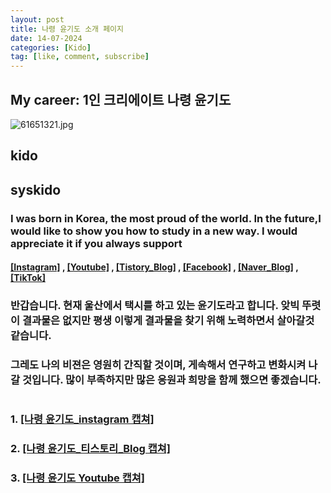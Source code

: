 ```yaml
---
layout: post
title: 나령 윤기도 소개 페이지
date: 14-07-2024
categories: [Kido]
tag: [like, comment, subscribe]
---
```

## My career: 1인 크리에이트 나령 윤기도
![61651321.jpg](https://avatars.githubusercontent.com/u/61651321?s=400&u=380c4fa5a1a81e90e3ac34e72298b628e8e13852&v=4)

## kido       
## syskido
### I was born in Korea, the most proud of the world. In the future,I would like to show you how to study in a new way. I would appreciate it if you always support
#### [[Instagram]](https://www.instagram.com/kidoyun/) , [[Youtube]](htths://www.youtube.com/@kido_1010) ,  [[Tistory_Blog]](https://syskido.tistory.com/) , [[Facebook]](https://www.facebook.com/kidoyun) , [[Naver_Blog]](https://blog.naver.com/systemkido) , [[TikTok]](https://www.tiktok.com/@kido_7777)

### 반갑습니다. 현재 울산에서 택시를 하고 있는 윤기도라고 합니다. 앚빅 뚜렷이 결과물은 없지만 평생 이렇게 결과물을 찾기 위해 노력하면서 살아갈것 같습니다. 
### 그레도 나의 비젼은 영원히 간직할 것이며, 게속해서 연구하고 변화시켜 나갈 것입니다. 많이 부족하지만 많은 응원과 희망을 함께 했으면 좋겠습니다.

#
#
### 1. [[나령 윤기도_instagram 캡쳐]](https://url.kr/me62cx)
### 2. [[나령 윤기도_티스토리_Blog 캡쳐]](https://url.kr/me62cx)
### 3. [[나령 윤기도 Youtube 캡쳐]](https://url.kr/8ifdf4)
